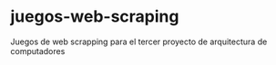 # juegos-web-scraping
Juegos de web scrapping para el tercer proyecto de arquitectura de computadores
